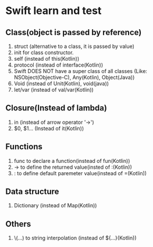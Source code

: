 #  Swift learn and test

## Class(object is passed by reference)
1. struct (alternative to a class, it is passed by value)
2. init for class constructor.
3. self (instead of this(Kotlin))
4. protocol (instead of interface(Kotlin))
5. Swift DOES NOT have a super class of all classes (Like: NSObject(Objective-C), Any(Kotlin), Object(Java))
6. Void (instead of Unit(Kotlin), void(java))
7. let/var (instead of val/var(Kotlin))

## Closure(Instead of lambda)
1. in (instead of arrow operator '->')
2. $0, $1... (Instead of it(Kotlin))

## Functions
1. func to declare a function(instead of fun(Kotlin))
2. -> to define the returned value(insted of :(Kotlin))
3. : to define default paremeter value(instead of =(Kotlin))

## Data structure
1. Dictionary (instead of Map(Kotlin))

## Others
1. \\(...) to string interpolation (instead of ${...}(Kotlin))
